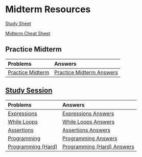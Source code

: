 # Midterm Resources
[Study Sheet](study-sheet.md)

[Midterm Cheat Sheet](midterm-cheat-sheet.md)

## Practice Midterm

| __Problems__ | __Answers__ |
| :--- | :--- |
| [Practice Midterm](practice-midterm.md) | [Practice Midterm Answers](practice-midterm-answers.md) |

## [Study Session](study-session)

| __Problems__ | __Answers__ |
| :--- | :--- |
| [Expressions](study-session/expressions.md) | [Expressions Answers](study-session/expressions-answers.md) |
| [While Loops](study-session/while-loop.md) | [While Loops Answers](study-session/while-loop-answers.md) |
| [Assertions](study-session/assertions.md) | [Assertions Answers](study-session/assertions-answers.md) |
| [Programming](study-session/programming.md) | [Programming Answers](study-session/programming-answers.md) |
| [Programming (Hard)](study-session/programming-hard.md) | [Programming (Hard) Answers](study-session/programming-hard-answers.md) |
